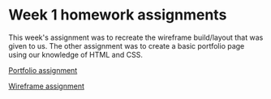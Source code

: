 # Week 1 homework assignments

<p>This week's assignment was to recreate the wireframe build/layout that was given to us. The other assignment was to create a basic portfolio page using our knowledge of HTML and CSS.</p>

<a href="https://august-johnson.github.io/week1/portfolio/index.html">Portfolio assignment</a>

<a href="https://august-johnson.github.io/week1/wireframe/index.html">Wireframe assignment</a>
